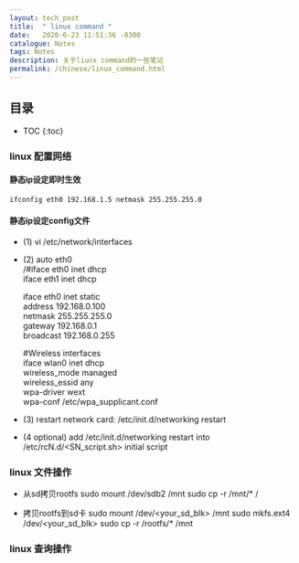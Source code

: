 ```yaml
---
layout: tech_post
title:  " linux command "
date:   2020-6-23 11:51:36 -0300
catalogue: Notes
tags: Notes 
description: 关于liunx command的一些笔记
permalink: /chinese/linux_command.html
---
```

## 目录
* TOC
{:toc}

### linux 配置网络
#### 静态ip设定即时生效
 `ifconfig eth0 192.168.1.5 netmask 255.255.255.0`
#### 静态ip设定config文件 
- (1)   vi /etc/network/interfaces
- (2)  auto eth0  
	/#iface eth0 inet dhcp   
	iface eth1 inet dhcp 

	iface eth0 inet static  
	address 192.168.0.100  
	netmask 255.255.255.0  
	gateway 192.168.0.1  
	broadcast 192.168.0.255  

	#Wireless interfaces  
	iface wlan0 inet dhcp  
        wireless_mode managed  
        wireless_essid any  
        wpa-driver wext  
        wpa-conf /etc/wpa_supplicant.conf  
- (3) restart network card: /etc/init.d/networking restart
- (4 optional) add /etc/init.d/networking restart  into /etc/rcN.d/<SN_script.sh> initial script 


### linux 文件操作


- 从sd拷贝rootfs 
sudo mount /dev/sdb2 /mnt
sudo cp -r /mnt/* /<your home path>

- 拷贝rootfs到sd卡
sudo mount /dev/<your_sd_blk> /mnt
sudo mkfs.ext4 /dev/<your_sd_blk>
sudo cp -r /rootfs/* /mnt


### linux 查询操作
